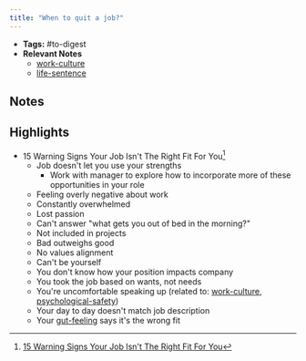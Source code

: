 ```yaml
---
title: "When to quit a job?"
---
```


- **Tags:** #to-digest
- **Relevant Notes**
	- [work-culture](notes/work-culture.md)
	- [life-sentence](notes/life-sentence.md)


## Notes

## Highlights
- 15 Warning Signs Your Job Isn't The Right Fit For You[^1]
	- Job doesn't let you use your strengths
		- Work with manager to explore how to incorporate more of these opportunities in your role
	- Feeling overly negative about work
	- Constantly overwhelmed
	- Lost passion
	- Can't answer "what gets you out of bed in the morning?"
	- Not included in projects
	- Bad outweighs good
	- No values alignment
	- Can't be yourself
	- You don't know how your position impacts company
	- You took the job based on wants, not needs
	- You're uncomfortable speaking up (related to: [work-culture](notes/work-culture.md), [psychological-safety](notes/psychological-safety.md))
	- Your day to day doesn't match job description
	- Your [gut-feeling](notes/sciences/psychology/gut-feeling.md) says it's the wrong fit 

[^1]: [15 Warning Signs Your Job Isn't The Right Fit For You](https://www.forbes.com/sites/forbescoachescouncil/2019/10/15/15-warning-signs-your-job-isnt-the-right-fit-for-you/?sh=1b465dea31f3)